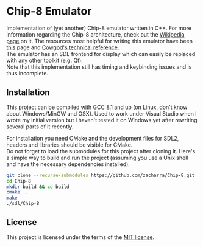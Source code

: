 # Chip-8 Emulator

Implementation of (yet another) Chip-8 emulator written in C++. For more information regarding the Chip-8 architecture, check out the [Wikipedia page][1] on it.
The resources most helpful for writing this emulator have been [this][2] page and [Cowgod's technical reference][3].  
The emulator has an SDL frontend for display which can easily be replaced with any other toolkit (e.g. Qt).  
Note that this implementation still has timing and keybinding issues and is thus incomplete.

## Installation
This project can be compiled with GCC 8.1 and up (on Linux, don't know about Windows/MinGW and OSX). Used to work under Visual Studio when I wrote my initial version but I haven't tested it on Windows yet after rewriting several parts of it recently.

For installation you need CMake and the development files for SDL2, headers and libraries should be visible for CMake.  
Do not forget to load the submodules for this project after cloning it. Here's a simple way to build and run the project (assuming you use a Unix shell and have the necessary dependencies installed):

```bash
git clone --recurse-submodules https://github.com/zacharra/Chip-8.git
cd Chip-8
mkdir build && cd build
cmake ..
make
./sdl/Chip-8
```

## License
This project is licensed under the terms of the [MIT license](LICENSE).

[1]: https://en.wikipedia.org/wiki/CHIP-8
[2]: http://www.multigesture.net/articles/how-to-write-an-emulator-chip-8-interpreter/
[3]: http://devernay.free.fr/hacks/chip8/C8TECH10.HTM
